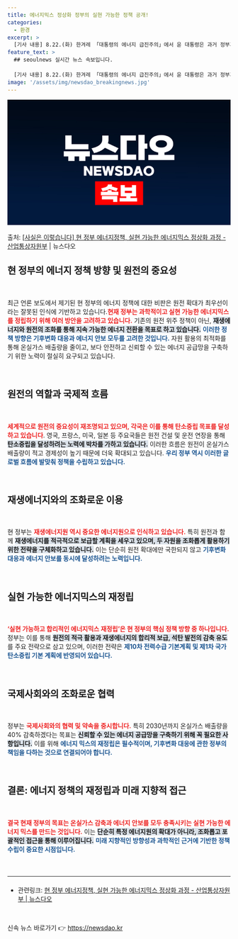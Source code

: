 ```yaml
---
title: 에너지믹스 정상화 정부의 실현 가능한 정책 공개!
categories:
  - 환경
excerpt: >
  [기사 내용] 8.22.(화) 한겨레 「대통령의 에너지 급진주의」에서 윤 대통령은 과거 정부가 국제사회에 약…
feature_text: >
  ## seoulnews 실시간 뉴스 속보입니다.

  [기사 내용] 8.22.(화) 한겨레 「대통령의 에너지 급진주의」에서 윤 대통령은 과거 정부가 국제사회에 약…
image: '/assets/img/newsdao_breakingnews.jpg'
---
```


![뉴스다오 속보](/assets/img/newsdao_breakingnews.jpg)

<p>출처: <a href="https://newsdao.kr/1673" rel="dofollow">[사실은 이렇습니다] 현 정부 에너지정책, 실현 가능한 에너지믹스 정상화 과정 - 산업통상자원부</a> | 뉴스다오</p>

<h2 data-ke-size="size26">현 정부의 에너지 정책 방향 및 원전의 중요성</h2>

<p data-ke-size="size16">&nbsp;</p>

<p data-ke-size="size16">최근 언론 보도에서 제기된 현 정부의 에너지 정책에 대한 비판은 원전 확대가 최우선이라는 잘못된 인식에 기반하고 있습니다.<b><span style="color: #ee2323;">현재 정부는 과학적이고 실현 가능한 에너지믹스를 정립하기 위해 여러 방안을 고려하고 있습니다.</span></b> 기존의 원전 위주 정책이 아닌, <b><span style="background-color: #21538527;">재생에너지와 원전의 조화를 통해 지속 가능한 에너지 전환을 목표로 하고 있습니다.</span></b> <b><span style="color: #1a5490;">이러한 정책 방향은 기후변화 대응과 에너지 안보 모두를 고려한 것입니다.</span></b> 자원 활용의 최적화를 통해 온실가스 배출량을 줄이고, 보다 안전하고 신뢰할 수 있는 에너지 공급망을 구축하기 위한 노력이 절실히 요구되고 있습니다.</p>

<p data-ke-size="size16">&nbsp;</p>

<h2 data-ke-size="size26">원전의 역할과 국제적 흐름</h2>

<p data-ke-size="size16">&nbsp;</p>

<p data-ke-size="size16"><b><span style="color: #ee2323;">세계적으로 원전의 중요성이 재조명되고 있으며, 각국은 이를 통해 탄소중립 목표를 달성하고 있습니다</span></b>. 영국, 프랑스, 미국, 일본 등 주요국들은 원전 건설 및 운전 연장을 통해 <b><span style="background-color: #21538527;">탄소중립을 달성하려는 노력에 박차를 가하고 있습니다.</span></b> 이러한 흐름은 원전이 온실가스 배출량이 적고 경제성이 높기 때문에 더욱 확대되고 있습니다. <b><span style="color: #1a5490;">우리 정부 역시 이러한 글로벌 흐름에 발맞춰 정책을 수립하고 있습니다.</span></b></p>

<p data-ke-size="size16">&nbsp;</p>

<h2 data-ke-size="size26">재생에너지와의 조화로운 이용</h2>

<p data-ke-size="size16">&nbsp;</p>

<p data-ke-size="size16">현 정부는 <b><span style="color: #ee2323;">재생에너지원 역시 중요한 에너지원으로 인식하고 있습니다.</span></b> 특히 원전과 함께 <b><span style="background-color: #21538527;">재생에너지를 적극적으로 보급할 계획을 세우고 있으며, 두 자원을 조화롭게 활용하기 위한 전략을 구체화하고 있습니다.</span></b> 이는 단순히 원전 확대에만 국한되지 않고 <b><span style="color: #1a5490;">기후변화 대응과 에너지 안보를 동시에 달성하려는 노력입니다.</span></b></p>

<p data-ke-size="size16">&nbsp;</p>

<h2 data-ke-size="size26">실현 가능한 에너지믹스의 재정립</h2>

<p data-ke-size="size16">&nbsp;</p>

<p data-ke-size="size16"><b><span style="color: #ee2323;">‘실현 가능하고 합리적인 에너지믹스 재정립’은 현 정부의 핵심 정책 방향 중 하나입니다.</span></b> 정부는 이를 통해 <b><span style="background-color: #21538527;">원전의 적극 활용과 재생에너지의 합리적 보급, 석탄 발전의 감축 유도</span></b>를 주요 전략으로 삼고 있으며, 이러한 전략은 <b><span style="color: #1a5490;">제10차 전력수급 기본계획 및 제1차 국가 탄소중립 기본 계획에 반영되어 있습니다.</span></b></p>

<p data-ke-size="size16">&nbsp;</p>

<h2 data-ke-size="size26">국제사회와의 조화로운 협력</h2>

<p data-ke-size="size16">&nbsp;</p>

<p data-ke-size="size16">정부는 <b><span style="color: #ee2323;">국제사회와의 협력 및 약속을 중시합니다.</span></b> 특히 2030년까지 온실가스 배출량을 40% 감축하겠다는 목표는 <b><span style="background-color: #21538527;">신뢰할 수 있는 에너지 공급망을 구축하기 위해 꼭 필요한 사항입니다.</span></b> 이를 위해 <b><span style="color: #1a5490;">에너지 믹스의 재정립은 필수적이며, 기후변화 대응에 관한 정부의 책임을 다하는 것으로 연결되어야 합니다.</span></b></p>

<p data-ke-size="size16">&nbsp;</p>

<h2 data-ke-size="size26">결론: 에너지 정책의 재정립과 미래 지향적 접근</h2>

<p data-ke-size="size16">&nbsp;</p>

<p data-ke-size="size16"><b><span style="color: #ee2323;">결국 현재 정부의 목표는 온실가스 감축과 에너지 안보를 모두 충족시키는 실현 가능한 에너지 믹스를 만드는 것입니다.</span></b> 이는 <b><span style="background-color: #21538527;">단순히 특정 에너지원의 확대가 아니라, 조화롭고 포괄적인 접근을 통해 이루어집니다.</span></b> <b><span style="color: #1a5490;">미래 지향적인 방향성과 과학적인 근거에 기반한 정책 수립이 중요한 시점입니다.</span></b></p>

<p data-ke-size="size16">&nbsp;</p>

<hr style="border-width: 2px; border-color: #000; margin: 20px 0;">

<ul>
    <li>관련링크: <a href="https://newsdao.kr/1673">현 정부 에너지정책, 실현 가능한 에너지믹스 정상화 과정 - 산업통상자원부 | 뉴스다오</a></li>
</ul>

<p data-ke-size="size16">&nbsp;</p> 

신속 뉴스 바로가기 👉 <a href="https://newsdao.kr" rel="dofollow">https://newsdao.kr</a>


